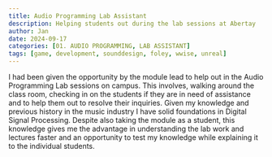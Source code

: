 ```yaml
---
title: Audio Programming Lab Assistant
description: Helping students out during the lab sessions at Abertay
author: Jan
date: 2024-09-17
categories: [01. AUDIO PROGRAMMING, LAB ASSISTANT]
tags: [game, development, sounddesign, foley, wwise, unreal]
---
```

I had been given the opportunity by the module lead to help out in the Audio Programming Lab sessions on campus. This involves, walking around the class room, checking in on the students if they are in need of assistance and to help them out to resolve their inquiries.
Given my knowledge and previous history in the music industry I have solid foundations in Digital Signal Processing. Despite also taking the module as a student, this knowledge gives me the advantage in understanding the lab work and lectures faster and an opportunity to test my knowledge while explaining it to the individual students.
